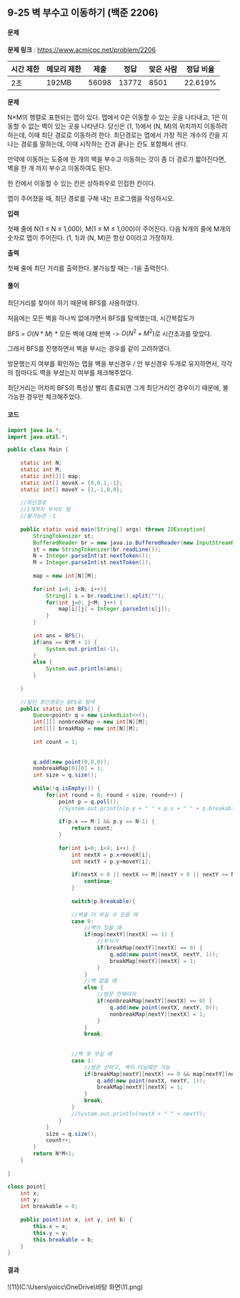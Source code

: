 ## 9-25 벽 부수고 이동하기 (백준 2206)



#### 문제

**문제 링크** : https://www.acmicpc.net/problem/2206

| 시간 제한 | 메모리 제한 | 제출  | 정답  | 맞은 사람 | 정답 비율 |
| --------- | ----------- | ----- | ----- | --------- | --------- |
| 2초       | 192MB       | 56098 | 13772 | 8501      | 22.619%   |

**문제**

N×M의 행렬로 표현되는 맵이 있다. 맵에서 0은 이동할 수 있는 곳을 나타내고, 1은 이동할 수 없는 벽이 있는 곳을 나타낸다. 당신은 (1, 1)에서 (N, M)의 위치까지 이동하려 하는데, 이때 최단 경로로 이동하려 한다. 최단경로는 맵에서 가장 적은 개수의 칸을 지나는 경로를 말하는데, 이때 시작하는 칸과 끝나는 칸도 포함해서 센다.

만약에 이동하는 도중에 한 개의 벽을 부수고 이동하는 것이 좀 더 경로가 짧아진다면, 벽을 한 개 까지 부수고 이동하여도 된다.

한 칸에서 이동할 수 있는 칸은 상하좌우로 인접한 칸이다.

맵이 주어졌을 때, 최단 경로를 구해 내는 프로그램을 작성하시오.

**입력**

첫째 줄에 N(1 ≤ N ≤ 1,000), M(1 ≤ M ≤ 1,000)이 주어진다. 다음 N개의 줄에 M개의 숫자로 맵이 주어진다. (1, 1)과 (N, M)은 항상 0이라고 가정하자.

**출력**

첫째 줄에 최단 거리를 출력한다. 불가능할 때는 -1을 출력한다.



#### 풀이

최단거리를 찾아야 하기 때문에 BFS를 사용하였다.

처음에는 모든 벽을 하나씩 없애가면서 BFS를 탐색했는데, 시간복잡도가

BFS = $O(N*M)$ * 모든 벽에 대해 반복 -> $O(N^2+M^2)$로 시간초과를 맞았다.



그래서 BFS를 진행하면서 벽을 부시는 경우를 같이 고려하였다.

방문했는지 여부를 확인하는 맵을 벽을 부신경우 / 안 부신경우 두개로 유지하면서, 각각의 점마다도 벽을 부셨는지 여부를 체크해주었다.



최단거리는 어차피 BFS의 특성상 빨리 종료되면 그게 최단거리인 경우이기 때문에, 불가능한 경우만 체크해주었다.



#### 코드

````java
import java.io.*;
import java.util.*;

public class Main {
	
	static int N;
	static int M;
	static int[][] map;
	static int[] moveX = {0,0,1,-1};
	static int[] moveY = {1,-1,0,0};
	
	//최단경로
	//1개까지 부셔도 됨
	//불가능은 -1
	
	public static void main(String[] args) throws IOException{
		StringTokenizer st;
		BufferedReader br = new java.io.BufferedReader(new InputStreamReader(System.in));
		st = new StringTokenizer(br.readLine());
		N = Integer.parseInt(st.nextToken());
		M = Integer.parseInt(st.nextToken());
		
		map = new int[N][M];
		
		for(int i=0; i<N; i++){
			String[] s = br.readLine().split("");
			for(int j=0; j<M; j++) {
				map[i][j] = Integer.parseInt(s[j]);
			}
		}
		
		int ans = BFS();
		if(ans == N*M + 1) {
			System.out.println(-1);
		}
		else {
			System.out.println(ans);
		}
		
	}
	
	//일단 최단경로는 BFS로 탐색
	public static int BFS() {
		Queue<point> q = new LinkedList<>();
		int[][] nonbreakMap = new int[N][M];
		int[][] breakMap = new int[N][M];
		
		int count = 1;
		
		
		q.add(new point(0,0,0));
		nonbreakMap[0][0] = 1;
		int size = q.size();
		
		while(!q.isEmpty()) {
			for(int round = 0; round < size; round++) {
				point p = q.poll();
				//System.out.println(p.y + " " + p.x + " " + p.breakable);
				
				if(p.x == M-1 && p.y == N-1) {
					return count;
				}
				
				for(int i=0; i<4; i++) {
					int nextX = p.x+moveX[i];
					int nextY = p.y+moveY[i];
					
					if(nextX < 0 || nextX >= M||nextY < 0 || nextY >= N) {
						continue;
					}
					
					switch(p.breakable){
					
					//벽을 더 부실 수 있을 때
					case 0:
						//벽이 있을 때
						if(map[nextY][nextX] == 1) {
							//부시기
							if(breakMap[nextY][nextX] == 0) {
								q.add(new point(nextX, nextY, 1));
								breakMap[nextY][nextX] = 1;
							}
						}
						//벽 없을 때
						else {
							//방문 안해야지
							if(nonbreakMap[nextY][nextX] == 0) {
								q.add(new point(nextX, nextY, 0));
								nonbreakMap[nextY][nextX] = 1;
							}
						}
						break;
						
						
					//벽 못 부실 때
					case 1:
						//방문 안하고, 벽이 아닐때만 가능
						if(breakMap[nextY][nextX] == 0 && map[nextY][nextX] == 0) {
							q.add(new point(nextX, nextY, 1));
							breakMap[nextY][nextX] = 1;
						}
						break;
					}
					//System.out.println(nextX + " " + nextY);
				}
			}
			size = q.size();
			count++;
		}
		return N*M+1;
	}
	
}

class point{
	int x;
	int y;
	int breakable = 0;
	
	public point(int x, int y, int b) {
		this.x = x;
		this.y = y;
		this.breakable = b;
	}
}
````



#### 결과

![11](C:\Users\yoicc\OneDrive\바탕 화면\11.png)
